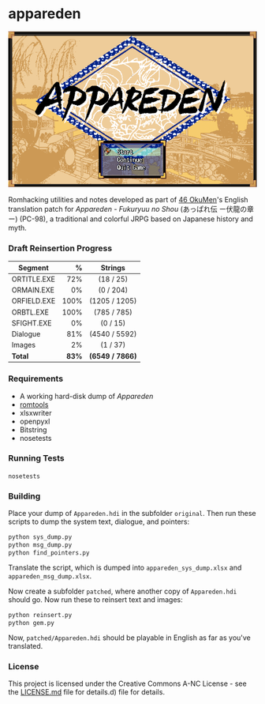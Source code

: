 # appareden
![Appareden Title](img/Appareden_title.png)

Romhacking utilities and notes developed as part of [46 OkuMen](http://46okumen.com/)'s English translation patch for *Appareden - Fukuryuu no Shou* (あっぱれ伝 ー伏龍の章ー) (PC-98), a traditional and colorful JRPG based on Japanese history and myth.

### Draft Reinsertion Progress


| Segment      | %    |  Strings            |
| -------------|-----:|:-------------------:|
| ORTITLE.EXE  | 72%   | (18 / 25)           |
| ORMAIN.EXE   | 0%    | (0 / 204)           |
| ORFIELD.EXE  | 100%  | (1205 / 1205)       |
| ORBTL.EXE    | 100%  | (785 / 785)         |
| SFIGHT.EXE   | 0%    | (0 / 15)            |
| Dialogue     | 81%   | (4540 / 5592)       |
| Images       | 2%    | (1 / 37)            |
| **Total**    |**83%**|  **(6549 / 7866)**  |

### Requirements
* A working hard-disk dump of *Appareden*
* [romtools](https://github.com/46OkuMen/romtools)
* xlsxwriter
* openpyxl
* Bitstring
* nosetests

### Running Tests
`nosetests`

### Building
Place your dump of `Appareden.hdi` in the subfolder `original`. Then run these scripts to dump the system text, dialogue, and pointers:

```
python sys_dump.py
python msg_dump.py
python find_pointers.py
```

Translate the script, which is dumped into `appareden_sys_dump.xlsx` and `appareden_msg_dump.xlsx`.

Now create a subfolder `patched`, where another copy of `Appareden.hdi` should go. Now run these to reinsert text and images:

```
python reinsert.py
python gem.py
```

Now, `patched/Appareden.hdi` should be playable in English as far as you've translated.

### License
This project is licensed under the Creative Commons A-NC License - see the [LICENSE.md](LICENSE.md) file for details.d) file for details.